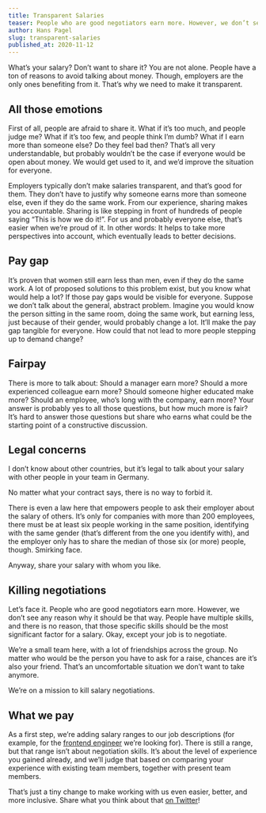 ```yaml
---
title: Transparent Salaries
teaser: People who are good negotiators earn more. However, we don’t see any reason why it should be that way. People have multiple skills, and there is no reason, that those specific skills should be the most significant factor for a salary.
author: Hans Pagel
slug: transparent-salaries
published_at: 2020-11-12
---
```


What’s your salary? Don’t want to share it? You are not alone. People have a ton of reasons to avoid talking about money. Though, employers are the only ones benefiting from it. That’s why we need to make it transparent.

## All those emotions
First of all, people are afraid to share it. What if it’s too much, and people judge me? What if it’s too few, and people think I’m dumb? What if I earn more than someone else? Do they feel bad then? That’s all very understandable, but probably wouldn’t be the case if everyone would be open about money. We would get used to it, and we’d improve the situation for everyone.

Employers typically don’t make salaries transparent, and that’s good for them. They don’t have to justify why someone earns more than someone else, even if they do the same work. From our experience, sharing makes you accountable. Sharing is like stepping in front of hundreds of people saying “This is how we do it!”. For us and probably everyone else, that’s easier when we’re proud of it. In other words: It helps to take more perspectives into account, which eventually leads to better decisions.

## Pay gap
It’s proven that women still earn less than men, even if they do the same work. A lot of proposed solutions to this problem exist, but you know what would help a lot? If those pay gaps would be visible for everyone. Suppose we don’t talk about the general, abstract problem. Imagine you would know the person sitting in the same room, doing the same work, but earning less, just because of their gender, would probably change a lot. It’ll make the pay gap tangible for everyone. How could that not lead to more people stepping up to demand change?

## Fairpay
There is more to talk about: Should a manager earn more? Should a more experienced colleague earn more? Should someone higher educated make more? Should an employee, who’s long with the company, earn more? Your answer is probably yes to all those questions, but how much more is fair? It’s hard to answer those questions but share who earns what could be the starting point of a constructive discussion.

## Legal concerns
I don’t know about other countries, but it’s legal to talk about your salary with other people in your team in Germany.

No matter what your contract says, there is no way to forbid it.

There is even a law here that empowers people to ask their employer about the salary of others. It’s only for companies with more than 200 employees, there must be at least six people working in the same position, identifying with the same gender (that’s different from the one you identify with), and the employer only has to share the median of those six (or more) people, though. Smirking face.

Anyway, share your salary with whom you like.

## Killing negotiations
Let’s face it. People who are good negotiators earn more. However, we don’t see any reason why it should be that way. People have multiple skills, and there is no reason, that those specific skills should be the most significant factor for a salary. Okay, except your job is to negotiate.

We’re a small team here, with a lot of friendships across the group. No matter who would be the person you have to ask for a raise, chances are it’s also your friend. That’s an uncomfortable situation we don’t want to take anymore.

We’re on a mission to kill salary negotiations.

## What we pay
As a first step, we’re adding salary ranges to our job descriptions (for example, for the [frontend engineer](https://ueberdosis.io/frontend-engineer) we’re looking for). There is still a range, but that range isn’t about negotiation skills. It’s about the level of experience you gained already, and we’ll judge that based on comparing your experience with existing team members, together with present team members.

That’s just a tiny change to make working with us even easier, better, and more inclusive. Share what you think about that [on Twitter](https://twitter.com/hanspagel)!
